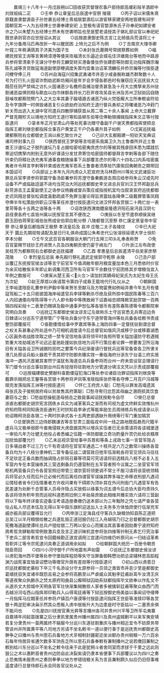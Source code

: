 <!-- { "loadSidebar": true } -->
　　嘉靖三十八年十一月戊辰朔以□田收获赏督理农事户部侍郎高燿彩叚羊酒郎中刘效祖绢二疋
　　○壬申  恭让章皇后忌辰遣中官祭  陵寝
　　○丙子诏以宋儒朱熹原籍直隶婺源县子孙世袭五经博士熹祖居婺源后以游宦移家建安两地皆建有祠宇  国朝官其一人为五经博士世袭奉建安祀  上登极有请官婺源朱氏子孙奉祀如建安者许之乃以朱墅为五经博士然未有世袭明旨也至是墅老请授其子镐礼部议官以奉祀祀既世承则官亦应世授诏从其议
　　○巡按直隶御史陈志言江北频值兵荒请将三十九年分备用马匹再改折一年以醒民困  上特允之后不为例
　　○丁丑南京大理寺卿叶镗三年秩满荫其子济美为国子生
　　○未封张氏薨赐号常嫔祭葬如例
　　○福建抚按官王询等言黄崎漳港等倭突攻福清长乐逼近会城屯住洪塘南台等地而中路游兵参将曾清束手无谋分守参将王麟受财买港备倭张侨张建莭等防御无功指挥魏宗瀚陈孔诚等贪货致寇海道副使邵楩调度失策均宜重治诏革清麟任并侨宗瀚等付按臣逮问楩夺俸三月
　　○苏州自海寇兴招集武勇诸市井恶少咸奋腕称雄杰群聚数十人号为打行扎火囤诓诈剽劫武断坊厢间是年岁会岁侵各郡邑时有攘窃应天巡抚翁大立既莅任则严禁缉之访扎火囤诸恶少名檄府县捕治督责甚急及十月大立携孥来苏州驻劄诸恶益惧则相与歃血以白巾抹额各持长刀巨斧夜攻吴县长洲及苏州卫狱劫囚自随鼓噪攻都察院劈门入之大立率其妻子踰墙遁去诸恶乃纵火焚衙廨大立所奉敕谕符验及令字旗牌一时俱毁诸恶复引众欲劫府治知府王道行督兵勇却之将曙诸恶乃冲葑门斩关而出逃入太湖中官司遣兵四散摉捕获首从周二等二十余人事闻  上命大立戴罪严督克期殄灭以靖地方知府王道行等知县柳东伯等住俸勒限捕贼指挥朱文正等付按臣逮问
　　○录本年正月甘肃山丹等处死事功赠守备副千户谢天赉都指挥使把总指挥王卿刘继忠都指挥佥事百户黄堂正千户仍各袭升其子如例
　　○戊寅巡抚福建都察院右佥都御史王询以疾乞致仕许之
　　○己卯大玄都殿建一阳钦天宝典诏诸司停封事九日
　　○狭西督抚王梦弼等言哈密系我属卫久为土鲁畨所并近土鲁畨王沙速坛之子脱列速坛乃复占据哈密哈密夷庶虎尔的等被其残虐田禾悉为蹂践饥寒迫切携孥内附别无意外奸谋请分发甘肃寄住哈密国师都督拜言孛剌等各部下随住钤束仍将精壮选充夷军通事食粮随操事下兵部覆言虎尔的等六十四名口内系哈密属夷者许令拜言孛剌等钤束或收充夷军若系土鲁畨者须厚给饩廪俟回夷朝贡之期带回本国诏可
　　○兵部议上本年九月内虏众入犯宣府洗马林蔚州川等处文武诸臣功罪总兵官李贤参将郭震守备汤臣署参将苏澄守备秦鹏游击周应岐参将朱云汉或先时设备不严或临敌逗遛不进均当究治大同巡抚都御史李文进总兵官刘汉王怀邦副总兵赵苛游击王孟夏副使王之诰参议杨巍或督兵策应或指授机宜均当叙录宣府巡抚都御史迟凤翔总督张松调度虽勤疏虞不免罪当量论得旨贤震姑各降俸二级戴罪管事凤翔夺俸半年松策励供职云汉等革任并澄付按臣逮问文进汉怀邦各赏银二十两纻丝一表里苛等各十五两之诰等各十两
　　○诏改狭西渭南醴泉隆德汧阳石泉沔县汉阴七县径隶各府七县皆州属以抚按官言其不便改之
　　○庚辰以冬至节遣恭顺侯吴继爵玉田伯蒋荣彭城伯张熊成安伯郭应乾分祭  八陵都督沉至祭  恭仁康定景皇帝中官祭  恭让章皇后都指挥王极祭  孝洁皇后及  哀冲  庄敬二太子各陵坟
　　○辛巳大祀  天于  圜丘先期视牲请配及是日行礼俱命成国公朱希忠代公张溶徐延德大学士徐阶李本分献
　　○壬午文武百官各朝服诣大朝门行五拜三叩头礼奉表称贺
　　○免百官宴赐节钱钞王府进贺人员及四夷朝贡使仍宴于阙左门
　　○升浙江左布政使吴桂芳为都察院右佥都御史巡抚福建
　　○乙酉  孝惠皇后忌辰遣清平伯吴家彦祭  茂陵
　　○  孝烈皇后忌辰  奉先殿行祭礼遣武定侯郭守乾祭  永陵
　　○己丑户部议覆辽东抚按官侯汝谅等言宁前官军今值凋敝年额月粮宜量加本色三月悉依时价官为籴买给散俟丰年即止新调集河西卫所有马官军千余数往宁前团练其岁增粮刍宜入年例之数报可
　　○庚寅从楚王英＜火佥＞请加封其嫡母妃吴氏为太妃生母王氏为次妃
　　○赵王厚煜以疾请暂令第四子成皋王载垸代行礼仪从之
　　○朝鲜国王李峘遣陪臣礼曹参判尹毅中等来贺冬至献马及方物宴赉如例峘并奏今年五月有倭寇驾船二十五只抵彼国海岸峘遣官兵李铎等剿杀尽绝及获所掠中国民陈春等三百六人内招通倭向导陈得等十六人即令毅中等携致阙下诏嘉峘忠顺降敕奖励赏银一百两锦四叚彩叚十二表里仍赐铎及毅中通事尹恕弘等各银币有差陈春陈德等令都察院审究明白具奏
　　○巡抚辽东都御史侯汝谅言辽左故称乐土守巡官悉无兵寄迩边务日棘请以分巡东宁道带管广宁等处兵备分守东宁道带管海州等处兵备各给敕书责成整饬部覆报可
　　○查勘倭情给事中罗嘉宾等条上海防四事一定督抚驻劄谓总督之权关系甚重必所处适中乃可相机调度请今后总督官如值风汛或移宁台或移嘉湖悉心区画务收战胜攻取之绩一禁专泥信地各该将领平时各照所管关隘加谨防守若遇贼势重大攻劫城池不论远近星驰赴援如执信地为词不行策应者论罪一修要害卫所沿海旧有关隘各设卫所诚据险扼吭之要策今兵纪渐废请行督抚兵巡等官备查各卫所隶关港几处原设兵船火器若干责其把守防御务臻实效一重临海府分浙东宁台温三府实居海冲一遇风汛首被其害然宁温犹有海道总兵兵备参将而台州一府未尝设官总理请行军门督令分巡佥事驻劄台州后有铨授将驻劄地方分管道分填注文凭以示责成部覆报可
　　○巡按福建御史樊献科查勘倭寇犯海口等处参论诸臣功罪诏指挥刘继良等戴罪杀贼把总王鏊等各赏银十两参将尹凤等准赎指挥张侨等各夺俸二月百户冯城等赎完发落指挥王洲等付按臣逮问
　　○怀仁王府庶人聪氵□愁先以罪发高墙遗其母张氏及子俊棁居府母以贫故售其府第聪氵□愁寻宥归忿怨其母幽之溷厕损其饮食妻窃与之食氵□愁益怒操挺逐母掊击之致毙事闻诏抚按勒令自尽
　　○癸巳总督浙直右都御史胡宗宪言团练乡兵实为减革客兵之渐而有司视为虚文终鲜实效惟杭州府知府陈柯同知唐尧臣通判王时拱知县李承式等能率励生员周绮练兵有成请录以示劝诏赐柯尧臣各银二十两时拱承式各十五两吏部遇缺升用绮等行军门重加犒赏
　　○总督狭西三边侍郎魏谦吉等言甘肃三面临戎中间一线之路地既孤悬而尺籍半虚兵马又极单弱即今畨夷侵轶大虏盘据其所以增兵实伍者已无余策请将各该城堡逐一审验凡年力壮徤无他役占者悉编之伍籍一体防御能立奇功酌量升赏仍处给衣粮厚加抚恤部覆允行
　　○乙未巡视京营给事中苏景和等条上戎政七事一言营军隐占日多堪战者不过三万七千有奇请将在营官军通选二十枝共足六万之数常川操练各营备兵均为十八枝分隶神机二营专备征战二谓营政日弛军伍渐耗各将官见领兵马往往不足钦定正备兵数而抽调隐占折班召募等项莫可究诘请将前选精兵八枝不必复入五军营内专在本营操练其三营选剩备兵仍遵营制在五军营者照今议属之二坐营官军领枢机两营备兵仍令各营官照旧带管三谓京营将领更调不常士不服习请将该营统领精兵将官必久任而后升迁必候代而后离任四谓营军误操其弊多端乞命移咨刑部凡遇词讼情轻者省令归伍情重者方许收问果有干碍即为顶补其在外问刑衙门凡遇营军有告民差速为处断千总管事人员毋许隐占买放假以缘事为词五谓今后总协大臣均责持久各该将领务积年劳而巡视科道悉照旧例三年始易庶彼此相维共臻实效六请将三营副将以下每年终详查实迹备注考语造册奏缴仍送本部以为三年黜陟之凭七请严查各营役占私人尽还本伍及无得以军中鼓乐旗帜迎送出入士夫务多方体恤庶使行伍渐充军威亦振兵部议覆得旨允行
　　○丙申浙江定海县戍守客兵久缺粮饷知县陈正道把总吴江以半月粮银给散之兵遂乱毁正道冠服仍拉江入舟越宿乃归之总督都御史胡宗宪檄海道副使谭纶总兵卢镗给银二万两以安众心而擒治其首事者因劾奏宁波府知府周希哲贪肆勒取常例致激兵变及言正道识昧机宜参将张四维等钤制无素乞行究治事下吏兵二部言希哲宜令回籍候勘正道宜调用江宜逮问四维仍听原问从一归结诏革希哲职并江等令宗宪逮问具奏正道调用余如拟
　　○给朝鲜国大统历一百册令朝贡陪臣赍回
　　○四川小河守御千户所地震有声如雷
　　○巡抚辽东都御史侯汝谅以虏犯海州西平堡等处参守堡指挥程勋等失守当罪备御韩懋功把总梁辅林恩高蹈程渊力战死事宜恤录诏懋功等赠官升荫有差勋等付按臣逮问
　　○初山西以虏患日炽巡抚都御史募标下卒三千名添设分守太原参将一员领之类皆市井恶少至是都御史葛缙抚驭失宜诸卒既怨且易之会参将高鹏至以严虐威众其魁李廷甫赵鸾牛汝清王庆等遂夜聚众执鹏杀之焚太原府阳曲县公廨释狱囚劫系狱都指挥毕文欲奉以作乱文不从遂杀文大掠城中天明各官军壮快渐集贼散掠人家者多被擒斩廷甫等聚众由西门而去越汾河屯西山指挥郑印勒兵入山得鸾廷甫等下狱巡按御史杨美益以事闻诏夺缙俸一月指挥马应期革任并参将卢镇百户唐谟等付按臣逮问指挥王世臣等准赎印等各赏银十两逆犯审决枭示然其众悉叛入虏中居板升大为边患是时守臣姑以一二塞责余俱不能问也
　　○先是四川抚按官黄光昇等言播州各司并贵州兴平等卫所军屯夷寨自嘉靖年间起苗拨寨之后分隶凯里属贵州播州属四川及真州盗贼剿平以来军夷安靖若复分隶贵州一苗两属终不输服今分巡川东道驻劄重庆与播州相近宜令不妨原务带管该州并所属黄平等八司地方另请不坐名敕书一道以便行事于是巡抚贵州都御史高翀争之曰播州与贵州思石兵备地方犬牙相制封疆密迩坐派额办贵州税粮一万六百余石每年恃居异省逋欠数多军饷告乏所以思石兵备奉敕有兼制播州之说若缴回兼制之敕别给川东分巡以不坐名之敕令往来于此是犹朔斗者舍同室而求捄于千里之远此则狙公之术以愚黔首者贵州边防自此决裂矣请仍隶本省便事下兵部覆议以为四川之奏止恐夷情未服贵州之奏则拳拳以地方参错钱粮关系为言且兼制颇久似应仍旧但事难遥度请行总督侍郎石永会同各官议处从之

